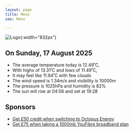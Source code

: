 ```yaml
---
layout: page
title: Menu
seo: Menu

---
```


![Logo](/images/logo.jpg){:width="832px"}

<!-- weather_marker starts -->
## On Sunday, 17 August 2025

- The average temperature today is 12.49˚C,
- With highs of 13.31˚C and lows of 11.49˚C,
- It may feel like 11.94˚C with few clouds
- The wind speed is 1.34m/s and visibility is 10000m
- The pressure is 1025hPa and humidity is 82%
- The sun will rise at 04:56 and set at 19:28

<!-- weather_marker ends -->

## Sponsors

- [Get £50 credit when switching to Octopus Energy](https://bit.ly/3oD1nnS)
- [Get £75 when taking a 1000mb YouFibre broadband plan](https://aklam.io/91zWhU?)
